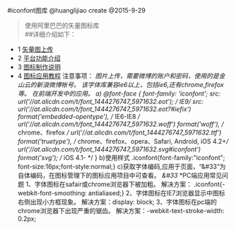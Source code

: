 #iconfont图库
@huanglijiao create
@2015-9-29
>使用阿里巴巴的矢量图标库  
##详细介绍如下：
* 1 [矢量图上传](http://www.iconfont.cn/)
* 2 [平台功能介绍](http://www.iconfont.cn/help/platform.html)
* 3 [图标制作说明](http://www.iconfont.cn/help/iconmake.html)
* 4 [图标应用教程](http://www.iconfont.cn/help/iconuse.html)
注意事项：
*图片上传，需要微博的账户和密码，使用的是金山云的新浪微博帐号。
*该字体库兼容ie6以上，包括ie6,还有chrome,firefox等。
*在前端开发中的应用。
a)
@font-face {
  font-family: 'iconfont';
  src: url('//at.alicdn.com/t/font_1444276747_5971632.eot'); /* IE9*/
  src: url('//at.alicdn.com/t/font_1444276747_5971632.eot?#iefix') format('embedded-opentype'), /* IE6-IE8 */
  url('//at.alicdn.com/t/font_1444276747_5971632.woff') format('woff'), /* chrome、firefox */
  url('//at.alicdn.com/t/font_1444276747_5971632.ttf') format('truetype'), /* chrome、firefox、opera、Safari, Android, iOS 4.2+*/
  url('//at.alicdn.com/t/font_1444276747_5971632.svg#iconfont') format('svg'); /* iOS 4.1- */
}
b)使用样式
.iconfont{font-family:"iconfont";
font-size:16px;font-style:normal;}
c)获取字体编码,应用于页面，“&#33”为自体编码，在图标管理下的图标应用项目中可查看。
<i class="iconfont">&#33</i>
*PC端应用常见问题
1、字体图标在safair或chrome浏览器下被加粗。
解决方案：
.iconfont{-webkit-font-smoothing: antialiased;}
2、字体图标在IE7浏览器显示中图标右侧出现小方框现象。
解决方案：display: block;
3、字体图标在pc端的chrome浏览器下出现严重的锯齿。
解决方案：-webkit-text-stroke-width: 0.2px;